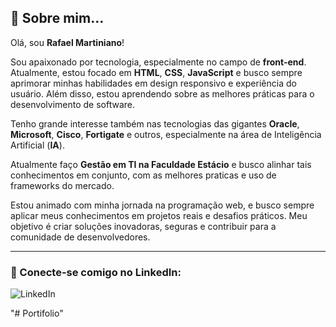 ## 🚀 Sobre mim...

Olá, sou **Rafael Martiniano**!

Sou apaixonado por tecnologia, especialmente no campo de **front-end**. Atualmente, estou focado em **HTML**, **CSS**, **JavaScript** e busco sempre aprimorar minhas habilidades em design responsivo e experiência do usuário. Além disso, estou aprendendo sobre as melhores práticas para o desenvolvimento de software.

Tenho grande interesse também nas tecnologias das gigantes **Oracle**, **Microsoft**,  **Cisco**, **Fortigate** e outros, especialmente na área de Inteligência Artificial (**IA**).

Atualmente faço **Gestão em TI na Faculdade Estácio** e busco alinhar tais conhecimentos em conjunto, com as melhores praticas e uso de frameworks do mercado.

Estou animado com minha jornada na programação web, e busco sempre aplicar meus conhecimentos em projetos reais e desafios práticos. Meu objetivo é criar soluções inovadoras, seguras e contribuir para a comunidade de desenvolvedores.

---

### 🔗 Conecte-se comigo no LinkedIn:

<a href="https://www.linkedin.com/in/rafael-martiniano?trk=profile-badge" target="_blank" style="text-decoration: none;">
    <img src="https://img.shields.io/badge/LinkedIn-0077B5?style=for-the-badge&logo=linkedin&logoColor=white" alt="LinkedIn">
</a>


"# Portifolio" 
